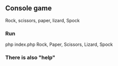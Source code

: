 ## Console game
Rock, scissors, paper, lizard, Spock

### Run

php index.php Rock, Paper, Scissors, Lizard, Spock

### There is also "help"
